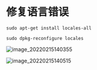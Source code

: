 # 修复语言错误

```shell
sudo apt-get install locales-all
```

```shell
sudo dpkg-reconfigure locales
```

![image_20220215140355](../assets/image_20220215140355.png)

![image_20220215140515](../assets/image_20220215140515.png)
